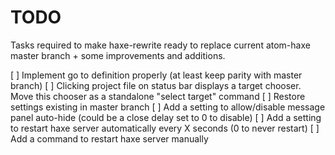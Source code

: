 # TODO

Tasks required to make haxe-rewrite ready to replace current atom-haxe master branch + some improvements and additions.

[ ] Implement go to definition properly (at least keep parity with master branch)
[ ] Clicking project file on status bar displays a target chooser. Move this chooser as a standalone "select target" command
[ ] Restore settings existing in master branch
[ ] Add a setting to allow/disable message panel auto-hide (could be a close delay set to 0 to disable)
[ ] Add a setting to restart haxe server automatically every X seconds (0 to never restart)
[ ] Add a command to restart haxe server manually
